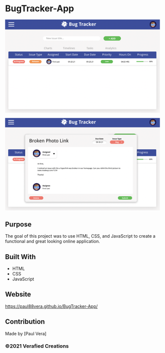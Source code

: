 # BugTracker-App

![Screenshot](https://github.com/paul88vera/BugTracker-App/blob/main/assets/images/Homepage-Screenshot.png)

![Screenshot](https://github.com/paul88vera/BugTracker-App/blob/main/assets/images/EntryForm-Screenshot.png)

## Purpose
The goal of this project was to use HTML, CSS, and JavaScript to create a functional and great looking online application.

## Built With
* HTML
* CSS
* JavaScript

## Website
https://paul88vera.github.io/BugTracker-App/

## Contribution
Made by [Paul Vera]

### ©2021 Verafied Creations